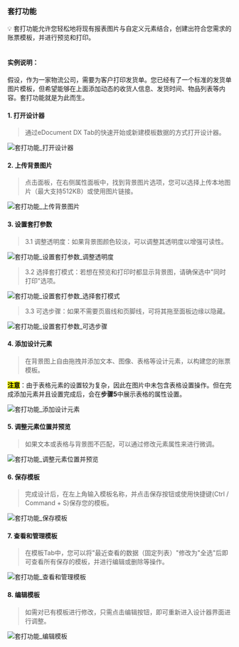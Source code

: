 <h5 id="start"></h5>

### 套打功能

<aside>
💡 套打功能允许您轻松地将现有报表图片与自定义元素结合，创建出符合您需求的账票模板，并进行预览和打印。
</aside>
<br>

#### **实例说明：**
假设，作为一家物流公司，需要为客户打印发货单。您已经有了一个标准的发货单图片模板，但希望能够在上面添加动态的收货人信息、发货时间、物品列表等内容。套打功能就是为此而生。

#### **1. 打开设计器**

> 通过eDocument DX Tab的快速开始或新建模板数据的方式打开设计器。

![套打功能_打开设计器](../_images/zh-cn/套打功能_打开设计器.png)

#### **2. 上传背景图片**

> 点击面板，在右侧属性面板中，找到背景图片选项，您可以选择上传本地图片（最大支持512KB）或使用图片链接。

![套打功能_上传背景图片](../_images/zh-cn/套打功能_上传背景图片.gif)

#### **3. 设置套打参数**

> 3.1 调整透明度：如果背景图颜色较淡，可以调整其透明度以增强可读性。

![套打功能_设置套打参数_调整透明度](../_images/zh-cn/套打功能_设置套打参数_调整透明度.gif)

> 3.2 选择套打模式：若想在预览和打印时都显示背景图，请确保选中"同时打印"选项。

![套打功能_设置套打参数_选择套打模式](../_images/zh-cn/套打功能_设置套打参数_选择套打模式.gif)

> 3.3 可选步骤：如果不需要页眉线和页脚线，可将其拖至面板边缘以隐藏。

![套打功能_设置套打参数_可选步骤](../_images/zh-cn/套打功能_设置套打参数_可选步骤.gif)

#### **4. 添加设计元素**

> 在背景图上自由拖拽并添加文本、图像、表格等设计元素，以构建您的账票模板。
 
<mark>**注意**</mark>：由于表格元素的设置较为复杂，因此在图片中未包含表格设置操作。但在完成添加元素并且设置完成后，会在**步骤5**中展示表格的属性设置。

![套打功能_添加设计元素](../_images/zh-cn/套打功能_添加设计元素.gif)

#### **5. 调整元素位置并预览**

> 如果文本或表格与背景图不匹配，可以通过修改元素属性来进行微调。

![套打功能_调整元素位置并预览](../_images/zh-cn/套打功能_调整元素位置并预览.gif)

#### **6. 保存模板**

> 完成设计后，在左上角输入模板名称，并点击保存按钮或使用快捷键(Ctrl / Command + S)保存您的模板。

![套打功能_保存模板](../_images/zh-cn/套打功能_保存模板.png)

#### **7. 查看和管理模板**

> 在模板Tab中，您可以将"最近查看的数据（固定列表）"修改为"全选"后即可查看所有保存的模板，并进行编辑或删除等操作。

![套打功能_查看和管理模板](../_images/zh-cn/套打功能_查看和管理模板.gif)

#### **8. 编辑模板**

> 如需对已有模板进行修改，只需点击编辑按钮，即可重新进入设计器界面进行调整。

![套打功能_编辑模板](../_images/zh-cn/套打功能_编辑模板.gif)
